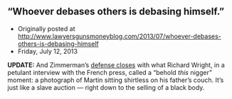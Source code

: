 ## “Whoever debases others is debasing himself.”

 * Originally posted at http://www.lawyersgunsmoneyblog.com/2013/07/whoever-debases-others-is-debasing-himself
 * Friday, July 12, 2013

**UPDATE:** And Zimmerman’s [defense closes](http://www.rawstory.com/rs/2013/07/12/zimmerman-lawyer-closes-by-showing-jury-shirtless-trayvon-photo/) with what Richard Wright, in a petulant interview with the French press, called a “behold _this_ nigger” moment: a photograph of Martin sitting shirtless on his father’s couch. It’s just like a slave auction — right down to the selling of a black body.
